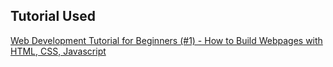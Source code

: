 ## Tutorial Used

[Web Development Tutorial for Beginners (#1) - How to Build Webpages with HTML, CSS, Javascript](https://www.youtube.com/watch?v=3JluqTojuME)